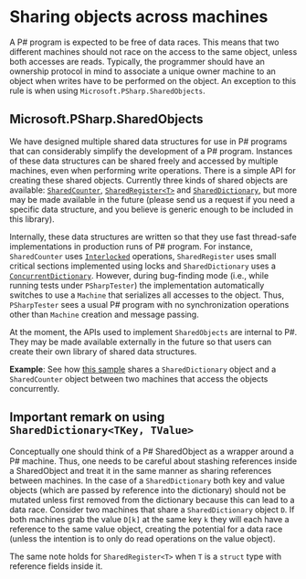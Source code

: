 Sharing objects across machines
===============================
A P# program is expected to be free of data races. This means that two different machines should not race on the access to the same object, unless both accesses are reads. Typically, the programmer should have an ownership protocol in mind to associate a unique owner machine to an object when writes have to be performed on the object. An exception to this rule is when using `Microsoft.PSharp.SharedObjects`.

## Microsoft.PSharp.SharedObjects
We have designed multiple shared data structures for use in P# programs that can considerably simplify the development of a P# program. Instances of these data structures can be shared freely and accessed by multiple machines, even when performing write operations. There is a simple API for creating these shared objects. Currently three kinds of shared objects are available: [`SharedCounter`](https://github.com/p-org/PSharp/blob/master/Libraries/SharedObjects/SharedCounter/SharedCounter.cs), [`SharedRegister<T>`](https://github.com/p-org/PSharp/blob/master/Libraries/SharedObjects/SharedRegister/SharedRegister.cs) and [`SharedDictionary`](https://github.com/p-org/PSharp/blob/master/Libraries/SharedObjects/SharedDictionary/SharedDictionary.cs), but more may be made available in the future (please send us a request if you need a specific data structure, and you believe is generic enough to be included in this library).

Internally, these data structures are written so that they use fast thread-safe implementations in production runs of P# program. For instance, `SharedCounter` uses [`Interlocked`](https://docs.microsoft.com/en-us/dotnet/standard/threading/interlocked-operations) operations, `SharedRegister` uses small critical sections implemented using locks and `SharedDictionary` uses a [`ConcurrentDictionary`](https://docs.microsoft.com/en-us/dotnet/api/system.collections.concurrent.concurrentdictionary-2?view=netframework-4.7). However, during bug-finding mode (i.e., while running tests under `PSharpTester`) the implementation automatically switches to use a `Machine` that serializes all accesses to the object. Thus, `PSharpTester` sees a usual P# program with no synchronization operations other than `Machine` creation and message passing. 

At the moment, the APIs used to implement `SharedObjects` are internal to P#. They may be made available externally in the future so that users can create their own library of shared data structures.

**Example**: See how [this sample](https://github.com/p-org/PSharp/blob/master/Tests/SharedObjects.Tests.Unit/Mixed/MixedProductionTest.cs#L103) shares a `SharedDictionary` object and a `SharedCounter` object between two machines that access the objects concurrently.

## Important remark on using `SharedDictionary<TKey, TValue>`
Conceptually one should think of a P# SharedObject as a wrapper around a P# machine. Thus, one needs to be careful about stashing references inside a SharedObject and treat it in the same manner as sharing references between machines. In the case of a `SharedDictionary` both key and value objects (which are passed by reference into the dictionary) should not be mutated unless first removed from the dictionary because this can lead to a data race. Consider two machines that share a `SharedDictionary` object `D`. If both machines grab the value `D[k]` at the same key `k` they will each have a reference to the same value object, creating the potential for a data race (unless the intention is to only do read operations on the value object).

The same note holds for `SharedRegister<T>` when `T` is a `struct` type with reference fields inside it.
